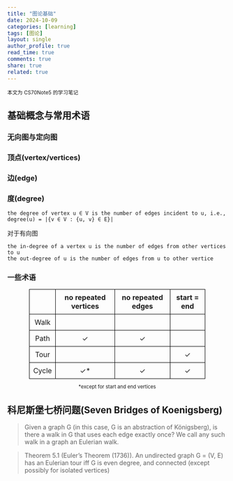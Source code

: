 ```yaml
---
title: "图论基础"
date: 2024-10-09
categories: [learning]
tags: [图论]
layout: single
author_profile: true
read_time: true
comments: true
share: true
related: true
---
```


<small>本文为 CS70Note5 的学习笔记</small>

## 基础概念与常用术语

### 无向图与定向图

### 顶点(vertex/vertices)

### 边(edge)

### 度(degree)

    the degree of vertex u ∈ V is the number of edges incident to u, i.e., degree(u) = |{v ∈ V : {u, v} ∈ E}|

对于有向图

    the in-degree of a vertex u is the number of edges from other vertices to u
    the out-degree of u is the number of edges from u to other vertice

### 一些术语

<head>  
    <meta charset="UTF-8">  
    <meta name="viewport" content="width=device-width, initial-scale=1.0">  
    <style>  
        table {  
            margin: auto; /* 将表格整体居中 */  
            border-collapse: collapse;  
            width: 80%; /* 可根据需要调整宽度 */  
        }  
        th, td {  
            border: 1px solid #000; /* 边框样式 */  
            text-align: center; /* 内容居中对齐 */  
            padding: 8px;  
        }  
        .note {  
            font-size: 0.8em; /* 设置较小的字体尺寸 */  
            text-align: center;  
        }  
    </style>  
</head>
<body>
<table>  
  <thead>  
    <tr>  
      <th></th>  
      <th>no repeated vertices</th>  
      <th>no repeated edges</th>  
      <th>start = end</th>  
    </tr>  
  </thead>  
  <tbody>  
    <tr>  
      <td>Walk</td>  
      <td></td>  
      <td></td>   
      <td></td>   
    </tr>  
    <tr>  
      <td>Path</td>   
      <td>✓</td>  
      <td>✓</td>  
      <td></td>  
    </tr>  
    <tr>  
      <td>Tour</td>   
      <td></td>  
      <td></td>  
      <td>✓</td>  
    </tr>  
    <tr>  
      <td>Cycle</td>   
      <td>✓*</td>   
      <td>✓</td>  
      <td>✓</td>  
    </tr>  
  </tbody>  
</table>

<p class="note">*except for start and end vertices</p>
</body>

## 科尼斯堡七桥问题(Seven Bridges of Koenigsberg)

> Given a graph G (in this case, G is an abstraction of Königsberg), is there a walk in G that uses each edge exactly once? We call any such walk in a graph an Eulerian walk.

> Theorem 5.1 (Euler’s Theorem (1736)). An undirected graph G = (V, E) has an Eulerian tour iff G is even
> degree, and connected (except possibly for isolated vertices)
